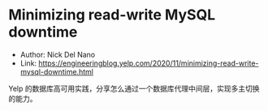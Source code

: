 # Minimizing read-write MySQL downtime

* Author: Nick Del Nano
* Link: https://engineeringblog.yelp.com/2020/11/minimizing-read-write-mysql-downtime.html

Yelp 的数据库高可用实践，分享怎么通过一个数据库代理中间层，实现多主切换的能力。